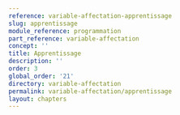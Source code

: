 ```yaml
---
reference: variable-affectation-apprentissage
slug: apprentissage
module_reference: programmation
part_reference: variable-affectation
concept: ''
title: Apprentissage
description: ''
order: 3
global_order: '21'
directory: variable-affectation
permalink: variable-affectation/apprentissage
layout: chapters
---
```

